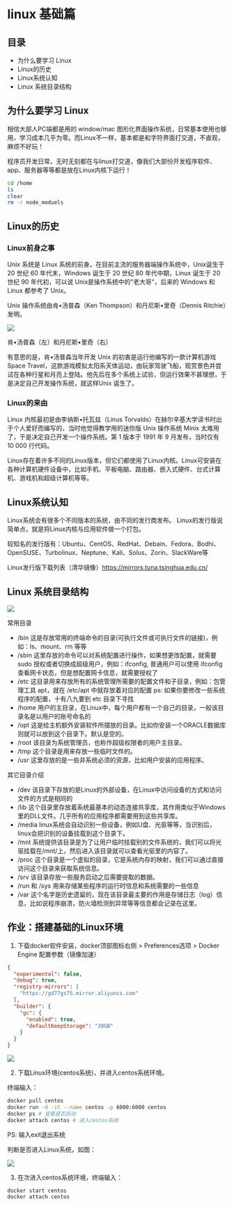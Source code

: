 # linux 基础篇

## 目录

- 为什么要学习 Linux
- Linux的历史
- Linux系统认知
- Linux 系统目录结构


## 为什么要学习 Linux

相信大部人PC端都是用的 window/mac 图形化界面操作系统，日常基本使用也够用，学习成本几乎为零。而Linux不一样，基本都是和字符界面打交道，不直观，麻烦不好玩！

程序员开发日常，无时无刻都在与linux打交道，像我们大部份开发程序软件、app、服务器等等都是放在Linux内核下运行！

``` BASH
cd /home
ls
clear
rm -r node_moduels
```

## Linux的历史

### Linux前身之事

Unix 系统是 Linux 系统的前身。在目前主流的服务器端操作系统中，Unix诞生于 20 世纪 60 年代末，Windows 诞生于 20 世纪 80 年代中期，Linux 诞生于 20 世纪 90 年代初，可以说 Unix是操作系统中的"老大哥"，后来的 Windows 和 Linux 都参考了 Unix。

Unix 操作系统由肯•汤普森（Ken Thompson）和丹尼斯•里奇（Dennis Ritchie）发明。

<div>
<img src="http://p0.itc.cn/images01/20201128/18c4dfa8f97144eeaf0210151caba562.jpeg" />
<p>肯•汤普森（左）和丹尼斯•里奇（右）</p>
</div>

有意思的是，肯•汤普森当年开发 Unix 的初衷是运行他编写的一款计算机游戏 Space Travel，这款游戏模拟太阳系天体运动，由玩家驾驶飞船，观赏景色并尝试在各种行星和月亮上登陆。他先后在多个系统上试验，但运行效果不甚理想，于是决定自己开发操作系统，就这样Unix 诞生了。

### Linux的来由

Linux 内核最初是由李纳斯•托瓦兹（Linus Torvalds）在赫尔辛基大学读书时出于个人爱好而编写的，当时他觉得教学用的迷你版 Unix 操作系统 Minix 太难用了，于是决定自己开发一个操作系统。第 1 版本于 1991 年 9 月发布，当时仅有 10 000 行代码。

Linux存在着许多不同的Linux版本，但它们都使用了Linux内核。Linux可安装在各种计算机硬件设备中，比如手机、平板电脑、路由器、嵌入式硬件、台式计算机、游戏机和超级计算机等等。

## Linux系统认知

Linux系统会有很多个不同版本的系统，由不同的发行商发布。
Linux的发行版说简单点，就是将Linux内核与应用软件做一个打包。

较知名的发行版有：Ubuntu、CentOS、RedHat、Debain、Fedora、Bodhi、OpenSUSE、Turbolinux、Neptune、Kali、Solus、Zorin、SlackWare等

Linux发行版下载列表（清华镜像）https://mirrors.tuna.tsinghua.edu.cn/

## Linux 系统目录结构

<img src="https://segmentfault.com/img/remote/1460000038497713/view" />

常用目录

- /bin 这是存放常用的终端命令的目录(可执行文件或可执行文件的链接)，例如：ls、mount、rm 等等
- /sbin 这里存放的命令可以对系统配置进行操作，如果想更改配置，就需要 sudo 授权或者切换成超级用户，例如：ifconfig, 普通用户可以使用 ifconfig 查看网卡状态，但是想配置网卡信息，就需要授权了
- /etc 这目录用来存放所有的系统管理所需要的配置文件和子目录，例如：包管理工具 apt，就在 /etc/apt 中就存放着对应的配置
ps: 如果你要修改一些系统程序的配置，十有八九要到 etc 目录下寻找
- /home 用户的主目录，在Linux中，每个用户都有一个自己的目录，一般该目录名是以用户的账号命名的
- /opt 这是给主机额外安装软件所摆放的目录。比如你安装一个ORACLE数据库则就可以放到这个目录下。默认是空的。
- /root 该目录为系统管理员，也称作超级权限者的用户主目录。
- /tmp 这个目录是用来存放一些临时文件的。
- /usr 这里存放的是一些非系统必须的资源，比如用户安装的应用程序。


其它目录介绍

- /dev 该目录下存放的是Linux的外部设备，在Linux中访问设备的方式和访问文件的方式是相同的
- /lib 这个目录里存放着系统最基本的动态连接共享库，其作用类似于Windows里的DLL文件。几乎所有的应用程序都需要用到这些共享库。
- /media linux系统会自动识别一些设备，例如U盘、光驱等等，当识别后，linux会把识别的设备挂载到这个目录下。
- /mnt 系统提供该目录是为了让用户临时挂载别的文件系统的，我们可以将光驱挂载在/mnt/上，然后进入该目录就可以查看光驱里的内容了。
- /proc 这个目录是一个虚拟的目录，它是系统内存的映射，我们可以通过直接访问这个目录来获取系统信息。
- /srv 该目录存放一些服务启动之后需要提取的数据。
- /run 和 /sys 用来存储某些程序的运行时信息和系统需要的一些信息
- /var 这个名字是历史遗留的，现在该目录最主要的作用是存储日志（log）信息，比如说程序崩溃，防火墙检测到异常等等信息都会记录在这里。


## 作业：搭建基础的Linux环境

1. 下载docker软件安装，docker顶部图标右侧 > Preferences选项 > Docker Engine 配置参数（镜像加速）

``` json
{
  "experimental": false,
  "debug": true,
  "registry-mirrors": [
    "https://gd77gs75.mirror.aliyuncs.com"
  ],
  "builder": {
    "gc": {
      "enabled": true,
      "defaultKeepStorage": "20GB"
    }
  }
}
```

<div><img src="https://img.kaikeba.com/a/14815152501202aeci.png" /></div>

2. 下载Linux环境(centos系统)，并进入centos系统环境。

终端输入：

``` BASH
docker pull centos
docker run -d -it --name centos -p 6000:6000 centos
docker ps # 查看是否启动
docker attach centos # 进入centos系统
```

PS: 输入exit退出系统

判断是否进入Linux系统，如图：

<div><img src="https://img.kaikeba.com/a/60325152501202kkon.png" /></div>

3. 在次进入centos系统环境，终端输入：

``` BASH
docker start centos
docker attach centos
```
